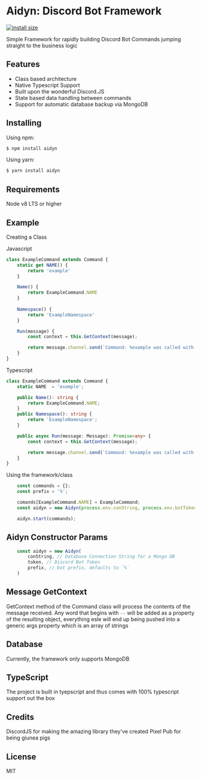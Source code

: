 # Aidyn: Discord Bot Framework

[![install size](https://packagephobia.now.sh/badge?p=axios)](https://packagephobia.now.sh/result?p=aidyn)

Simple Framework for rapidly building Discord Bot Commands jumping straight to the business logic

## Features

- Class based architecture
- Native Typescript Support
- Built upon the wonderful Discord.JS
- State based data handling between commands
- Support for automatic database backup via MongoDB

## Installing

Using npm:

```bash
$ npm install aidyn
```

Using yarn:

```bash
$ yarn install aidyn
```

## Requirements

Node v8 LTS or higher

## Example

Creating a Class

Javascript
```js
class ExampleCommand extends Command {
    static get NAME() {
        return 'example'
    }

    Name() { 
        return ExampleCommand.NAME
    }
    
    Namespace() { 
        return 'ExampleNamespace'
    }

    Run(message) {
        const context = this.GetContext(message);

        return message.channel.send(`Command: %example was called with content ${JSON.stringify(context)}`);
    }
}
```

Typescript
```ts
class ExampleCommand extends Command {
    static NAME  = 'example';

    public Name(): string { 
        return ExampleCommand.NAME;
    }
    public Namespace(): string { 
        return 'ExampleNamespace';
    }

    public async Run(message: Message): Promise<any> {
        const context = this.GetContext(message);

        return message.channel.send(`Command: %example was called with content ${JSON.stringify(context)}`);
    }
}
```

Using the framework/class

```js
    const commands = {};
    const prefix = '%';

    comands[ExampleCommand.NAME] = ExampleCommand;
    const aidyn = new Aidyn(process.env.conString, process.env.botToken, prefix);

    aidyn.start(commands);
```

## Aidyn Constructor Params

```js
    const aidyn = new Aidyn(
        conString, // Database Connection String for a Mongo DB
        token, // Discord Bot Token
        prefix, // bot prefix, defaults to `%`
    )
```

## Message GetContext

GetContext method of the Command class will process the contents of the message received.
Any word that begins with `--` will be added as a property of the resulting object,
everything esle will end up being pushed into a generic args property which is an array of strings

## Database

Currently, the framework only supports MongoDB


## TypeScript

The project is built in tyepscript and thus comes with 100% typescript support out the box

## Credits

DiscordJS for making the amazing library they've created
Pixel Pub for being giunea pigs
## License

MIT